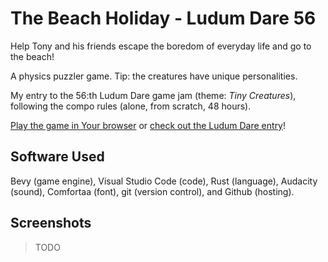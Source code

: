 # The Beach Holiday - Ludum Dare 56

Help Tony and his friends escape the boredom of everyday life and go to the beach!

A physics puzzler game. Tip: the creatures have unique personalities.

My entry to the 56:th Ludum Dare game jam (theme: *Tiny Creatures*), following the compo rules (alone, from scratch, 48 hours).

[Play the game in Your browser](https://aggrathon.github.io/LudumDare56/) or [check out the Ludum Dare entry](https://ldjam.com/events/ludum-dare/56/the-beach-holiday)!

## Software Used

Bevy (game engine), Visual Studio Code (code), Rust (language), Audacity (sound), Comfortaa (font), git (version control), and Github (hosting).

## Screenshots

> TODO
